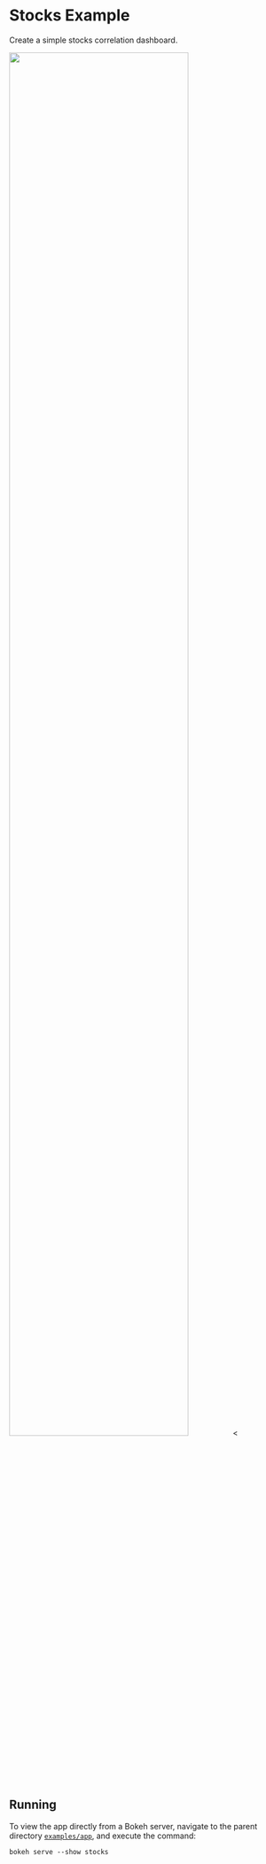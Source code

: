 # Stocks Example

Create a simple stocks correlation dashboard.

<img src="https://static.bokeh.org/stocks.png" width="80%"></img><

## Running

To view the app directly from a Bokeh server, navigate to the parent directory
[`examples/app`](https://github.com/bokeh/bokeh/tree/branch-3.0/examples/app),
and execute the command:

    bokeh serve --show stocks
